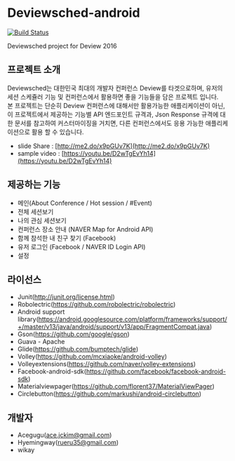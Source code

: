 # Deviewsched-android
[![Build Status](https://travis-ci.org/GDG-SSU/deviewsched-android.svg?branch=master)](https://travis-ci.org/GDG-SSU/deviewsched-android)

Deviewsched project for Deview 2016

## 프로젝트 소개
Deviewsched는 대한민국 최대의 개발자 컨퍼런스 Deview를 타겟으로하며, 유저의 세션 스케쥴러 기능 및 컨퍼런스에서 활용하면 좋을 기능들을 담은 프로젝트 입니다.  
본 프로젝트는 단순히 Deview 컨퍼런스에 대해서만 활용가능한 애플리케이션이 아닌, 이 프로젝트에서 제공하는 기능별 API 엔드포인트 규격과, Json Response 규격에 대한 문서를 참고하여 커스터마이징을 거치면, 다른 컨퍼런스에서도 응용 가능한 애플리케이션으로 활용 할 수 있습니다.
- slide Share : [http://me2.do/x9pGUv7K](http://me2.do/x9pGUv7K)
- sample video : [https://youtu.be/D2wTgEvYh14](https://youtu.be/D2wTgEvYh14)

## 제공하는 기능
- 메인(About Conference / Hot session / #Event)
- 전체 세션보기
- 나의 관심 세션보기
- 컨퍼런스 장소 안내 (NAVER Map for Android API)
- 함께 참석한 내 친구 찾기 (Facebook)
- 유저 로그인 (Facebook / NAVER ID Login API)
- 설정

## 라이선스
- Junit(http://junit.org/license.html)
- Robolectric(https://github.com/robolectric/robolectric)
- Android support library(https://android.googlesource.com/platform/frameworks/support/+/master/v13/java/android/support/v13/app/FragmentCompat.java)
- Gson(https://github.com/google/gson)
- Guava - Apache
- Glide(https://github.com/bumptech/glide)
- Volley(https://github.com/mcxiaoke/android-volley)
- Volleyextensions(https://github.com/naver/volley-extensions)
- Facebook-android-sdk(https://github.com/facebook/facebook-android-sdk)
- Materialviewpager(https://github.com/florent37/MaterialViewPager)
- Circlebutton(https://github.com/markushi/android-circlebutton)


## 개발자
- Acegugu(ace.jckim@gmail.com)
- Hyemingway(rueru35@gmail.com)
- wikay
